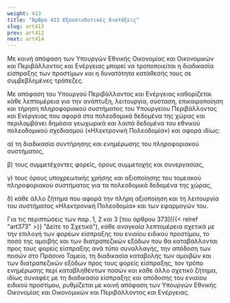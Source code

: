 ```yaml
---
weight: 413
title: "Άρθρο 413 Εξουσιοδοτικές διατάξεις"
slug: art413
prev: art412
next: art414
---
```


Με κοινή απόφαση των Υπουργών Εθνικής Οικονομίας και Οικονομικών και Περιβάλλοντος και Ενέργειας μπορεί να τροποποιείται η διαδικασία είσπραξης των προστίμων και η δυνατότητα κατάθεσής τους σε συμβεβλημένες τράπεζες.

Με απόφαση του Υπουργού Περιβάλλοντος και Ενέργειας καθορίζεται κάθε λεπτομέρεια για την ανάπτυξη, λειτουργία, σύσταση, επικαιροποίηση και τήρηση πληροφοριακού συστήματος του Υπουργείου Περιβάλλοντος και Ενέργειας που αφορά στα πολεοδομικά δεδομένα της χώρας και περιλαμβάνει δημόσια γεωχωρικά και λοιπά δεδομένα του εθνικού πολεοδομικού σχεδιασμού («Ηλεκτρονική Πολεοδομία») και αφορά ιδίως:

α) τη διαδικασία συντήρησης και ενημέρωσης του πληροφοριακού συστήματος,

β) τους συμμετέχοντες φορείς, όρους συμμετοχής και συνεργασίας,

γ) τους όρους υποχρεωτικής χρήσης και αξιοποίησης του τομεακού πληροφοριακού συστήματος για τα πολεοδομικά δεδομένα της χώρας,

δ) κάθε άλλο ζήτημα που αφορά την πλήρη αξιοποίηση και τη λειτουργία του συστήματος «Ηλεκτρονική Πολεοδομία» και των εφαρμογών του.

Για τις περιπτώσεις των παρ. 1, 2 και 3 [του άρθρου 373]({{< relref "art373" >}} "Δείτε το Σχετικό"), κάθε αναγκαία λεπτομέρεια σχετικά με την επιλογή των φορέων είσπραξης του ενιαίου ειδικού προστίμου, το ποσό της αμοιβής και των διατραπεζικών εξόδων που θα καταβάλλονται προς τους φορείς είσπραξης ανά τύπο συναλλαγής, την απόδοση των ποσών στο Πράσινο Ταμείο, τη διαδικασία καταβολής των αμοιβών και των διατραπεζικών εξόδων προς τους φορείς είσπραξης, τον τρόπο ενημέρωσης περί καταβληθέντων ποσών και κάθε άλλο σχετικό ζήτημα, ιδίως συναφές με τη διαδικασία είσπραξης και απόδοσης του ενιαίου ειδικού προστίμου, ρυθμίζεται με κοινή απόφαση των Υπουργών Εθνικής Οικονομίας και Οικονομικών και Περιβάλλοντος και Ενέργειας.


